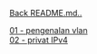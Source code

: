 <a href="../../README.md">Back README.md..</a>

<a href="01 - pengenalan vlan.md">01 - pengenalan vlan</a><br>
<a href="02 - privat IPv4.md">02 - privat IPv4</a><br>